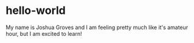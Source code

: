 # hello-world

My name is Joshua Groves and I am feeling pretty much like it's amateur hour, but I am excited to learn!

